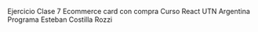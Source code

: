 Ejercicio Clase 7 Ecommerce card  con compra Curso React UTN Argentina Programa
Esteban Costilla Rozzi